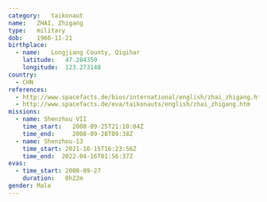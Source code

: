 ```yaml
---
category:	taikonaut
name:	ZHAI, Zhigang
type:	military
dob:	1966-11-21
birthplace:
  - name:	Longjiang County, Qiqihar
    latitude:	47.284359
    longitude:	123.273148
country:
  - CHN
references:
  - http://www.spacefacts.de/bios/international/english/zhai_zhigang.htm
  - http://www.spacefacts.de/eva/taikonauts/english/zhai_zhigang.htm
missions:
  - name: Shenzhou VII
    time_start:   2008-09-25T21:10:04Z
    time_end:     2008-09-28T09:38Z
  - name: Shenzhou-13
    time_start: 2021-10-15T16:23:56Z
    time_end:  2022-04-16T01:56:37Z
evas:
  - time_start: 2008-09-27
    duration:   0h22m
gender:	Male
---
```

